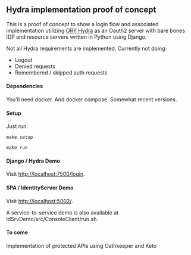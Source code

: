 
## Hydra implementation proof of concept

This is a proof of concept to show a login flow and associated implementation utilizing [ORY Hydra](https://github.com/ory/hydra) as an Oauth2 server with bare bones IDP and resource servers written in Python using Django.

Not all Hydra requirements are implemented.  Currently not doing:
* Logout
* Denied requests
* Remembered / skipped auth requests

#### Dependencies

You'll need docker.  And docker compose.  Somewhat recent versions.

#### Setup

Just run:

`make setup`

`make run`

#### Django / Hydra Demo
Visit [http://localhost:7500/login](http://localhost:7500/login).

#### SPA / IdentityServer Demo
Visit [http://localhost:5002/](http://localhost:5002/).

A service-to-service demo is also available at IdSrvDemo/src/ConsoleClient/run.sh.

#### To come

Implementation of protected APIs using Oathkeeper and Keto
